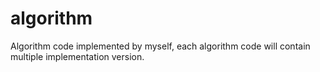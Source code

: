 # algorithm
Algorithm code implemented by myself, each algorithm code will contain multiple implementation version. 

